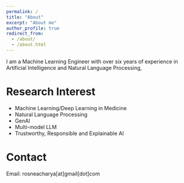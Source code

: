 ```yaml
---
permalink: /
title: "About"
excerpt: "About me"
author_profile: true
redirect_from: 
  - /about/
  - /about.html
---
```


I am a Machine Learning Engineer with over six years of experience in Artificial Intelligence and Natural Language Processing,

# Research Interest

- Machine Learning/Deep Learning in Medicine
- Natural Language Processing
- GenAI
- Multi-model LLM
- Trustworthy, Responsible and Explainable AI



# Contact

Email: rosneacharya[at]gmail[dot]com